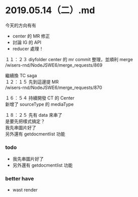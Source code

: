 # 2019.05.14（二）.md

今天的方向有有
- center 的 MR 修正
- 討論 IG 的 API
- reducer 處理！

１１：２３ diyfolder center 的 mr commit 整理，並順利 merge  
/wisers-rnd/NodeJSWE6/merge_requests/869  

繼續換 TC saga  
１２：１５ 先到這邊提 MR  
/wisers-rnd/NodeJSWE6/merge_requests/870  

１６：５４ 持續開發 CT 的 Center  
新增了 sourceType 的 mediaType

１８：２５ 先有 data 來串了  
是要先把樣式搞定？  
我先串圖片好了  
另外還有 getdocmentlist 功能

### todo
- 我先串圖片好了  
- 另外還有 getdocmentlist 功能

### better have
- wast render
